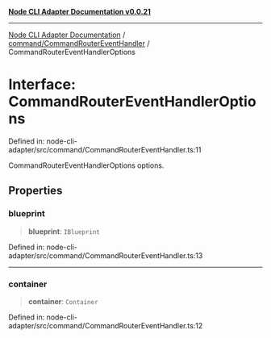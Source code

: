 [**Node CLI Adapter Documentation v0.0.21**](../../../README.md)

***

[Node CLI Adapter Documentation](../../../modules.md) / [command/CommandRouterEventHandler](../README.md) / CommandRouterEventHandlerOptions

# Interface: CommandRouterEventHandlerOptions

Defined in: node-cli-adapter/src/command/CommandRouterEventHandler.ts:11

CommandRouterEventHandlerOptions options.

## Properties

### blueprint

> **blueprint**: `IBlueprint`

Defined in: node-cli-adapter/src/command/CommandRouterEventHandler.ts:13

***

### container

> **container**: `Container`

Defined in: node-cli-adapter/src/command/CommandRouterEventHandler.ts:12
